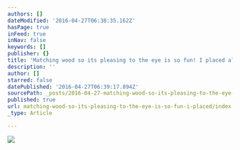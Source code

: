 ```yaml
---
authors: []
dateModified: '2016-04-27T06:38:35.162Z'
hasPage: true
inFeed: true
inNav: false
keywords: []
publisher: {}
title: 'Matching wood so its pleasing to the eye is so fun! I placed all the butter and cherry carefully so every piece almost tells its own story. '
description: ''
author: []
starred: false
datePublished: '2016-04-27T06:39:17.894Z'
sourcePath: _posts/2016-04-27-matching-wood-so-its-pleasing-to-the-eye-is-so-fun-i-placed.md
published: true
url: matching-wood-so-its-pleasing-to-the-eye-is-so-fun-i-placed/index.html
_type: Article

---
```

![](https://s3-us-west-2.amazonaws.com/the-grid-img/p/4daf15aee0ec212c185c933e95577c2f9430913f.jpg)